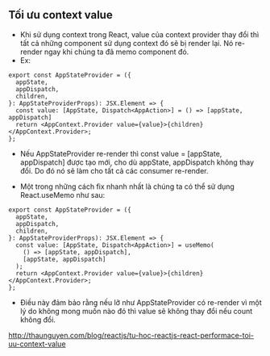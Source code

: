 #

## Tối ưu context value

- Khi sử dụng context trong React, value của context provider thay đổi thì tất cả những component sử dụng context đó sẽ bị render lại. Nó re-render ngay khi chúng ta đã memo component đó.
- Ex:

```
export const AppStateProvider = ({
  appState,
  appDispatch,
  children,
}: AppStateProviderProps): JSX.Element => {
  const value: [AppState, Dispatch<AppAction>] = () => [appState, appDispatch]
  return <AppContext.Provider value={value}>{children}</AppContext.Provider>;
};
```

- Nếu AppStateProvider re-render thì const value = [appState, appDispatch] được tạo mới, cho dù appState, appDispatch không thay đổi. Do đó nó sẽ làm cho tất cả các consumer re-render.

- Một trong những cách fix nhanh nhất là chúng ta có thể sử dụng React.useMemo như sau:

```
export const AppStateProvider = ({
  appState,
  appDispatch,
  children,
}: AppStateProviderProps): JSX.Element => {
  const value: [AppState, Dispatch<AppAction>] = useMemo(
    () => [appState, appDispatch],
    [appState, appDispatch]
  );
  return <AppContext.Provider value={value}>{children}</AppContext.Provider>;
};
```

- Điều này đảm bảo rằng nếu lỡ như AppStateProvider có re-render vì một lý do không mong muốn nào đó thì value sẽ không thay đổi nếu count không đổi.

http://thaunguyen.com/blog/reactjs/tu-hoc-reactjs-react-performace-toi-uu-context-value

##
